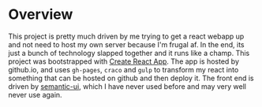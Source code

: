 # Overview
This project is pretty much driven by me trying to get a react webapp up and not need to host my own server because I'm frugal af. In the end, its just a bunch of technology slapped together and it runs like a champ. This project was bootstrapped with [Create React App](https://github.com/facebook/create-react-app). The app is hosted by github.io, and uses `gh-pages`, `craco` and `gulp` to transform my react into something that can be hosted on github and then deploy it. The front end is driven by [semantic-ui](https://react.semantic-ui.com/), which I have never used before and may very well never use again.
